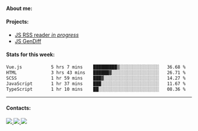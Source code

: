 #### About me:

#### Projects:
- [JS RSS reader *in progress*](https://github.com/GKoil/frontend-project-lvl3)
- [JS GenDiff](https://github.com/GKoil/GenDiff)

#### Stats for this week:
<!--START_SECTION:waka-->

```txt
Vue.js           5 hrs 7 mins    █████████▒░░░░░░░░░░░░░░░   36.68 %
HTML             3 hrs 43 mins   ██████▓░░░░░░░░░░░░░░░░░░   26.71 %
SCSS             1 hr 59 mins    ███▓░░░░░░░░░░░░░░░░░░░░░   14.27 %
JavaScript       1 hr 37 mins    ███░░░░░░░░░░░░░░░░░░░░░░   11.67 %
TypeScript       1 hr 10 mins    ██░░░░░░░░░░░░░░░░░░░░░░░   08.36 %
```

<!--END_SECTION:waka-->
---
#### Contacts:

<a target='_blank' title='LinkedIn' href="https://www.linkedin.com/in/gkoil/">
  <img src="https://img.shields.io/badge/LinkedIn-0077B5?style=for-the-badge&logo=linkedin&logoColor=white" />
</a>
<a target='_blank' title='Telegram' href="https://t.me/gkoil">
  <img src="https://img.shields.io/badge/Telegram-2CA5E0?style=for-the-badge&logo=telegram&logoColor=white" />
</a>
<a target='_blank' title='Gmail' href="mailto: gk.grigorev@gmail.com">
  <img src="https://img.shields.io/badge/Gmail-D14836?style=for-the-badge&logo=gmail&logoColor=white" />
</a>

